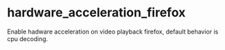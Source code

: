 # hardware_acceleration_firefox

Enable hadware acceleration on video playback firefox, default behavior is cpu decoding.